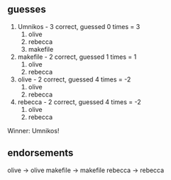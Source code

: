 ## guesses

1. Umnikos - 3 correct, guessed 0 times = 3
    1. olive
    2. rebecca
    3. makefile
2. makefile - 2 correct, guessed 1 times = 1
    1. olive
    2. rebecca
3. olive - 2 correct, guessed 4 times = -2
    1. olive
    2. rebecca
4. rebecca - 2 correct, guessed 4 times = -2
    1. olive
    2. rebecca


Winner: Umnikos!

## endorsements

olive -> olive
makefile -> makefile
rebecca -> rebecca